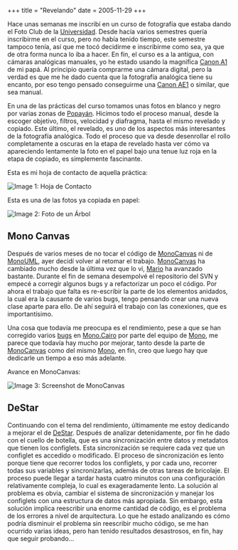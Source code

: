 +++
title = "Revelando"
date = 2005-11-29
+++

Hace unas semanas me inscribí en un curso de fotografía que estaba dando el Foto Club de la [Universidad](http://www.unicauca.edu.co/). Desde hacía varios semestres quería inscribirme en el curso, pero no había tenido tiempo, este semestre tampoco tenía, así que me tocó decidirme e inscribirme como sea, ya que de otra forma nunca lo iba a hacer. En fin, el curso es a la antigua, con cámaras analógicas manuales, yo he estado usando la magnifica [Canon A1](http://en.wikipedia.org/wiki/Canon_A-1) de mi papá. Al principio quería comprarme una cámara digital, pero la verdad es que me he dado cuenta que la fotografía analógica tiene su encanto, por eso tengo pensado conseguirme una [Canon AE1](http://en.wikipedia.org/wiki/Canon_AE-1) o similar, que sea manual.

En una de las prácticas del curso tomamos unas fotos en blanco y negro por varias zonas de [Popayán](http://es.wikipedia.org/wiki/Popay%C3%A1n). Hicimos todo el proceso manual, desde la escoger objetivo, filtros, velocidad y diafragma, hasta el mismo revelado y copiado. Este último, el revelado, es uno de los aspectos más interesantes de la fotografía analógica. Todo el proceso que va desde desenrollar el rollo completamente a oscuras en la etapa de revelado hasta ver cómo va apareciendo lentamente la foto en el papel bajo una tenue luz roja en la etapa de copiado, es simplemente fascinante.

Esta es mi hoja de contacto de aquella práctica:

![Image 1: Hoja de Contacto](/images/revelando/revelando1.png)

Esta es una de las fotos ya copiada en papel:

![Image 2: Foto de un Árbol](/images/revelando/revelando2.png)

## Mono Canvas

Después de varios meses de no tocar el código de [MonoCanvas](http://www.monouml.org/mediawiki/index.php/MonoCanvas) ni de [MonoUML](http://www.monouml.org/), ayer decidí volver al retomar el trabajo. [MonoCanvas](http://www.monouml.org/mediawiki/index.php/MonoCanvas) ha cambiado mucho desde la última vez que lo vi, [Mario](http://marioc.blogspot.com/) ha avanzado bastante. Durante el fin de semana desempolvé el repositorio del SVN y empecé a corregir algunos bugs y a refactorizar un poco el código. Por ahora el trabajo que falta es re-escribir la parte de los elementos anidados, la cual era la causante de varios bugs, tengo pensando crear una nueva clase aparte para ello. De ahí seguirá el trabajo con las conexiones, que es importantísimo.

Una cosa que todavía me preocupa es el rendimiento, pese a que se han corregido varios [bugs](http://lists.ximian.com/pipermail/mono-devel-list/2005-October/015164.html) en [Mono.Cairo](http://www.mono-project.com/Drawing#Mono.Cairo) por parte del equipo de [Mono](http://www.mono-project.com/), me parece que todavía hay mucho por mejorar, tanto desde la parte de [MonoCanvas](http://www.monouml.org/mediawiki/index.php/MonoCanvas) como del mismo [Mono](http://www.mono-project.com/), en fin, creo que luego hay que dedicarle un tiempo a eso más adelante.

Avance en MonoCanvas:

![Image 3: Screenshot de MonoCanvas](/images/revelando/monocanvas.png)

## DeStar

Continuando con el tema del rendimiento, últimamente me estoy dedicando a mejorar el de [DeStar](http://destar.berlios.de/). Después de analizar detenidamente, por fin he dado con el cuello de botella, que es una sincronización entre datos y metadatos que tienen los configlets. Esta sincronización se requiere cada vez que un configlet es accedido o modificado. El proceso de sincronización es lento porque tiene que recorrer todos los configlets, y por cada uno, recorrer todas sus variables y sincronizarlas, además de otras tareas de bricolaje. El proceso puede llegar a tardar hasta cuatro minutos con una configuración relativamente compleja, lo cual es exageradamente lento. La solución al problema es obvia, cambiar el sistema de sincronización y manejar los configlets con una estructura de datos más apropiada. Sin embargo, esta solución implica reescribir una enorme cantidad de código, es el problema de los errores a nivel de arquitectura. Lo que he estado analizando es cómo podría disminuir el problema sin reescribir mucho código, se me han ocurrido varias ideas, pero han tenido resultados desastrosos, en fin, hay que seguir probando…
